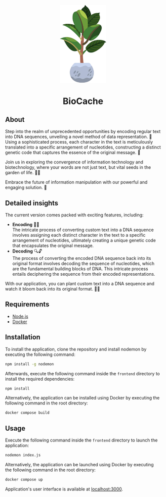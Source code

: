 <p align="center">
    <img alt="biocache" width="150" src="./frontend/assets/images/icon.png">
</p>
<h1 align="center">BioCache</h1>

## About
Step into the realm of unprecedented opportunities by encoding regular text into DNA sequences, unveiling a novel method of data representation. 🚀 Using a sophisticated process, each character in the text is meticulously translated into a specific arrangement of nucleotides, constructing a distinct genetic code that captures the essence of the original message. 🧬  

Join us in exploring the convergence of information technology and biotechnology, where your words are not just text, but vital seeds in the garden of life. 🌿🔬  

Embrace the future of information manipulation with our powerful and engaging solution. 🔮  

## Detailed insights
The current version comes packed with exciting features, including:
* **Encoding** 🧬📝<br />
The intricate process of converting custom text into a DNA sequence involves assigning each distinct character in the text to a specific arrangement of nucleotides, ultimately creating a unique genetic code that encapsulates the original message. 
* **Decoding** 🔍🔓<br />
The process of converting the encoded DNA sequence back into its original format involves decoding the sequence of nucleotides, which are the fundamental building blocks of DNA. This intricate process entails deciphering the sequence from their encoded representations.

With our application, you can plant custom text into a DNA sequence and watch it bloom back into its original format. 🌱💬

## Requirements
* [Node.js](https://nodejs.org/en)
* [Docker](https://www.docker.com)

## Installation
To install the application, clone the repository and install nodemon by executing the following command:

```bash
npm install -g nodemon
```

Afterwards, execute the following command inside the ``frontend`` directory to install the required dependencies:

```bash
npm install
```

Alternatively, the application can be installed using Docker by executing the following command in the root directory:
```bash
docker compose build
```

## Usage
Execute the following command inside the ``frontend`` directory to launch the application:
```bash
nodemon index.js
```

Alternatively, the application can be launched using Docker by executing the following command in the root directory:
```bash
docker compose up
```

Application's user interface is available at [localhost:3000](http://localhost:3000).
